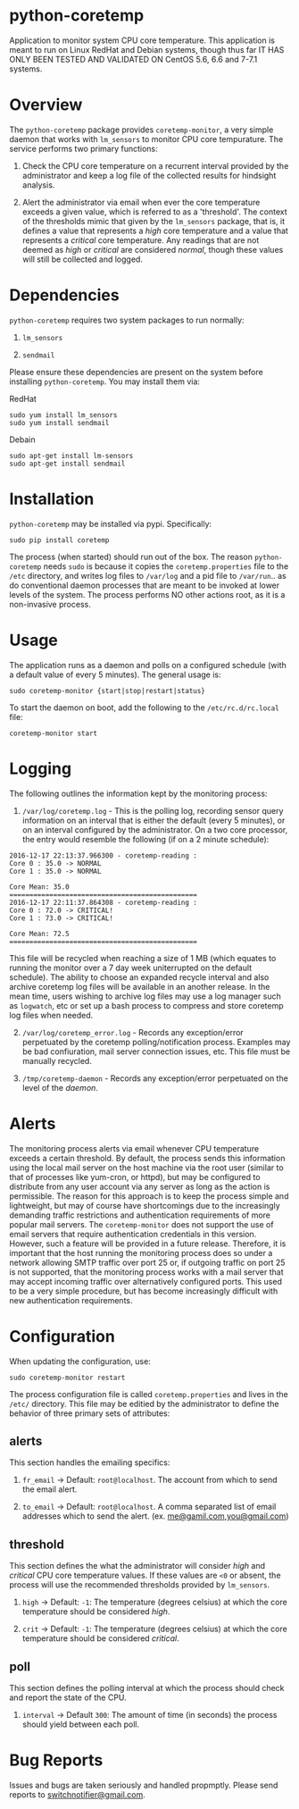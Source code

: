# python-coretemp

Application to monitor system CPU core temperature. This application is meant to run on Linux RedHat and Debian systems, though thus far IT HAS ONLY BEEN TESTED AND VALIDATED ON CentOS 5.6, 6.6 and 7-7.1 systems. 

# Overview 

The `python-coretemp` package provides `coretemp-monitor`, a very simple daemon that works with `lm_sensors` to monitor CPU core tempurature. The service performs two primary functions:

1. Check the CPU core temperature on a recurrent interval provided by the administrator and keep a log file of the collected results for hindsight analysis.    

2. Alert the administrator via email when ever the core temperature exceeds a given value, which is referred to as a 'threshold'. The context of the thresholds mimic that given by the `lm_sensors` package, that is, it defines a value that represents a *high* core temperature and a value that represents a *critical* core temperature. Any readings that are not deemed as *high* or *critical* are considered *normal*, though these values will still be collected and logged.   

# Dependencies    

`python-coretemp` requires two system packages to run normally:

1. `lm_sensors`

2. `sendmail`    

Please ensure these dependencies are present on the system before installing `python-coretemp`. You may install them via:

RedHat
```
sudo yum install lm_sensors
sudo yum install sendmail
```
Debain
```
sudo apt-get install lm-sensors
sudo apt-get install sendmail
```

# Installation

`python-coretemp` may be installed via pypi. Specifically:

```
sudo pip install coretemp    
```
The process (when started) should run out of the box. The reason `python-coretemp` needs `sudo` is because it copies the `coretemp.properties` file to the `/etc` directory, and writes log files to `/var/log` and a pid file to `/var/run`.. as do conventional daemon processes that are meant to be invoked at lower levels of the system. The process performs NO other actions root, as it is a non-invasive process.  

# Usage

The application runs as a daemon and polls on a configured schedule (with a default value of every 5 minutes). The general usage is:

```
sudo coretemp-monitor {start|stop|restart|status}
```
To start the daemon on boot, add the following to the `/etc/rc.d/rc.local` file:

```
coretemp-monitor start
```

# Logging

The following outlines the information kept by the monitoring process:

1. `/var/log/coretemp.log` - This is the polling log, recording sensor query information on an interval that is either the default (every 5 minutes), or on an interval configured by the administrator. On a two core processor, the entry would resemble the following (if on a 2 minute schedule):

```
2016-12-17 22:13:37.966300 - coretemp-reading :
Core 0 : 35.0 -> NORMAL
Core 1 : 35.0 -> NORMAL

Core Mean: 35.0
===============================================
2016-12-17 22:11:37.864308 - coretemp-reading :
Core 0 : 72.0 -> CRITICAL!
Core 1 : 73.0 -> CRITICAL!

Core Mean: 72.5
===============================================
```
This file will be recycled when reaching a size of 1 MB (which equates to running the monitor over a 7 day week uniterrupted on the default schedule). The ability to choose an expanded recycle interval and also archive coretemp log files will be available in an another release. In the mean time, users wishing to archive log files may use a log manager such as `logwatch`, etc or set up a bash process to compress and store coretemp log files when needed. 

2. `/var/log/coretemp_error.log` - Records any exception/error perpetuated by the coretemp polling/notification process. Examples may be bad confiuration, mail server connection issues, etc. This file must be manually recycled. 

3. `/tmp/coretemp-daemon` - Records any exception/error perpetuated on the level of the *daemon*.

# Alerts

The monitoring process alerts via email whenever CPU temperature exceeds a certain threshold. By default, the process sends this information using the local mail server on the host machine via the root user (similar to that of processes like yum-cron, or httpd), but may be configured to distribute from any user account via any server as long as the action is permissible. The reason for this approach is to keep the process simple and lightweight, but may of course have shortcomings due to the increasingly demanding traffic restrictions and authentication requirements of more popular mail servers.  The `coretemp-monitor` does not support the use of email servers that require authentication credentials in this version. However, such a feature will be provided in a future release. Therefore, it is important that the host running the monitoring process does so under a network allowing SMTP traffic over port 25 or, if outgoing traffic on port 25 is not supported, that the monitoring process works with a mail server that may accept incoming traffic over alternatively configured ports. This used to be a very simple procedure, but has become increasingly difficult with new authentication requirements.     

# Configuration

When updating the configuration, use:    

```
sudo coretemp-monitor restart
```

The process configuration file is called `coretemp.properties` and lives in the `/etc/` directory. This file may be editied by the administrator to define the behavior of three primary sets of attributes:

## alerts

This section handles the emailing specifics:

1. `fr_email` -> Default: `root@localhost`. The account from which to send the email alert.

2. `to_email` -> Default: `root@localhost`. A comma separated list of email addresses which to send the alert. (ex. me@gamil.com,you@gmail.com)

## threshold 

This section defines the what the administrator will consider *high* and *critical* CPU core temperature values. If these values are `<0` or absent, the process will use the recommended thresholds provided by `lm_sensors`. 

1. `high` -> Default: `-1`: The temperature (degrees celsius) at which the core temperature should be considered *high*.

2. `crit` -> Default: `-1`: The temperature (degrees celsius) at which the core temperature should be considered *critical*. 

## poll        

This section defines the polling interval at which the process should check and report the state of the CPU. 
1. `interval` -> Default `300`: The amount of time (in seconds) the process should yield between each poll.    

# Bug Reports

Issues and bugs are taken seriously and handled propmptly. Please send reports to switchnotifier@gmail.com.

